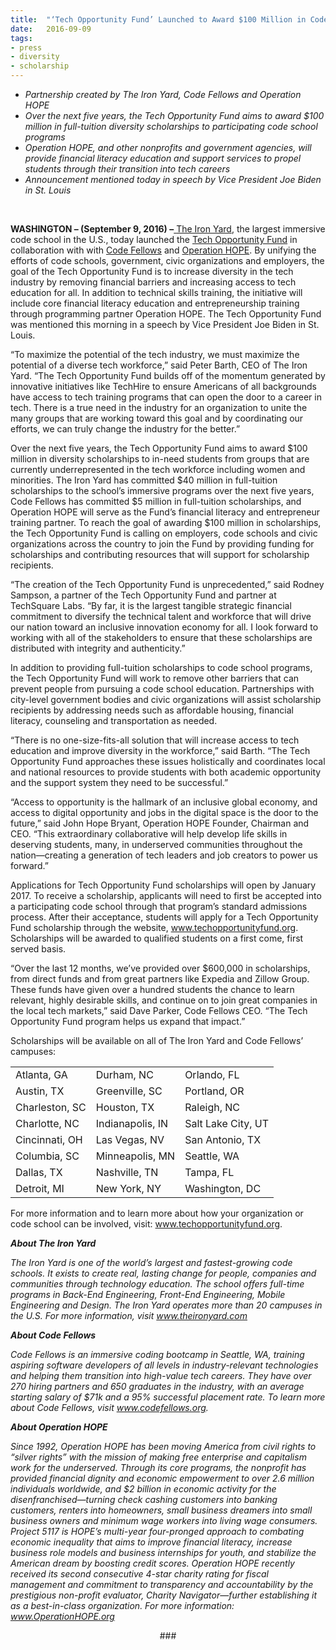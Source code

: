 ```yaml
---
title:  "‘Tech Opportunity Fund’ Launched to Award $100 Million in Code School Diversity Scholarships"
date:   2016-09-09
tags:
- press 
- diversity 
- scholarship
---
```


<ul>
<li><i><span style="font-weight: 400;">Partnership created by The Iron Yard, Code Fellows and Operation HOPE</span></i></li>
<li><i><span style="font-weight: 400;">Over the next five years, the Tech Opportunity Fund aims to award $100 million in full-tuition diversity scholarships to participating code school programs</span></i></li>
<li><i><span style="font-weight: 400;">Operation HOPE, and other nonprofits and government agencies, will provide financial literacy education and support services to propel students through their transition into tech careers</span></i></li>
<li><i><span style="font-weight: 400;">Announcement mentioned today in speech by Vice President Joe Biden in St. Louis</span></i></li>
</ul>
<br>
<p><b>WASHINGTON &#8211; (September 9, 2016) &#8211;</b><a href="https://www.theironyard.com/" target="_blank"> <span style="font-weight: 400;">The Iron Yard</span></a><span style="font-weight: 400;">, the largest immersive code school in the U.S., today launched the </span><a href="https://www.techopportunityfund.org" target="_blank"><span style="font-weight: 400;">Tech Opportunity Fund</span></a><span style="font-weight: 400;"> in collaboration with with </span><a href="https://www.codefellows.org/" target="_blank"><span style="font-weight: 400;">Code Fellows</span></a><span style="font-weight: 400;"> and </span><a href="https://www.operationhope.org/" target="_blank"><span style="font-weight: 400;">Operation HOPE</span></a><span style="font-weight: 400;">.</span> <span style="font-weight: 400;">By unifying</span><span style="font-weight: 400;"> the efforts of code schools, government, civic organizations and employers, the goal of the Tech Opportunity Fund is to increase diversity in the tech industry by </span><span style="font-weight: 400;">removing financial barriers and increasing access to tech education for all. In addition to technical skills training, the initiative will include core financial literacy education and entrepreneurship training through programming partner Operation HOPE. The Tech Opportunity Fund was mentioned this morning in a speech by Vice President Joe Biden in St. Louis.</span></p>
<p><span style="font-weight: 400;">“To maximize the potential of the tech industry, we must maximize the potential of a diverse tech workforce,” said Peter Barth, CEO of The Iron Yard. “The Tech Opportunity Fund builds off of the momentum generated by innovative initiatives like TechHire to ensure Americans of all backgrounds have access to tech training programs that can open the door to a career in tech. There is a true need in the industry for an organization to unite the many groups that are working toward this goal and by coordinating our efforts, we can truly change the industry for the better.”</span></p>
<p><span style="font-weight: 400;">Over the next five years, the Tech Opportunity Fund aims to award $100 million in diversity scholarships to in-need students from groups that are currently underrepresented in the tech workforce including women and minorities</span><span style="font-weight: 400;">. </span><span style="font-weight: 400;">The Iron Yard has committed</span><span style="font-weight: 400;"> $40 million in full-tuition scholarships to the school’s immersive programs over the next five years, </span><span style="font-weight: 400;">Code Fellows has committed $5 million in full-tuition scholarships, and Operation HOPE will serve as the Fund’s financial literacy and entrepreneur training partner. To reach the goal of awarding $100 million in scholarships, the Tech Opportunity Fund is calling on employers, code schools and civic organizations across the country to join the Fund by providing funding for scholarships and contributing resources that will support for scholarship recipients. </span></p>
<p><span style="font-weight: 400;">&#8220;The creation of the Tech Opportunity Fund is unprecedented,” said Rodney Sampson, a</span> <span style="font-weight: 400;">partner of the Tech Opportunity Fund and partner at TechSquare Labs. “By far, it is the largest tangible strategic financial commitment to diversify the technical talent and workforce that will drive our nation toward an inclusive innovation economy for all. I look forward to working with all of the stakeholders to ensure that these scholarships are distributed with integrity and authenticity.&#8221;</span></p>
<p><span style="font-weight: 400;">In addition to providing full-tuition scholarships to code school programs, the Tech Opportunity Fund will work to remove other barriers that can prevent people from pursuing a code school education. Partnerships with city-level government bodies and civic organizations will assist scholarship recipients by addressing needs such as affordable housing, financial literacy, counseling and transportation as needed.</span></p>
<p><span style="font-weight: 400;">“There is no one-size-fits-all solution that will increase access to tech education and improve diversity in the workforce,” said Barth. “The Tech Opportunity Fund approaches these issues holistically and coordinates local and national resources to provide students with both academic opportunity and the support system they need to be successful.” </span></p>
<p><span style="font-weight: 400;">“Access to opportunity is the hallmark of an inclusive global economy, and access to digital opportunity and jobs in the digital space is the door to the future,” said John Hope Bryant, Operation HOPE Founder, Chairman and CEO. “This extraordinary collaborative will help develop life skills in deserving students, many, in underserved communities throughout the nation—creating a generation of tech leaders and job creators to power us forward.” </span></p>
<p><span style="font-weight: 400;">Applications for Tech Opportunity Fund scholarships will open by January 2017. To receive a scholarship, applicants will need to first be accepted into a participating code school through that program’s standard admissions process. After their acceptance, students will apply for a Tech Opportunity Fund scholarship through the website, </span><a href="https://www.techopportunityfund.org" target="_blank"><span style="font-weight: 400;">www.techopportunityfund.org</span></a><span style="font-weight: 400;">. Scholarships will be awarded to qualified students on a first come, first served basis. </span></p>
<p><span style="font-weight: 400;">“Over the last 12 months, we’ve provided over $600,000 in scholarships, from direct funds and from great partners like Expedia and Zillow Group. These funds have given over a hundred students the chance to learn relevant, highly desirable skills, and continue on to join great companies in the local tech markets,” said Dave Parker, Code Fellows CEO. “The Tech Opportunity Fund program helps us expand that impact.”</span></p>
<p><span style="font-weight: 400;">Scholarships will be available on all of The Iron Yard and Code Fellows’ campuses:</span></p>
<table>
<tbody>
<tr>
<td><span style="font-weight: 400;">Atlanta, GA</span></td>
<td><span style="font-weight: 400;">Durham, NC</span></td>
<td><span style="font-weight: 400;">Orlando, FL</span></td>
</tr>
<tr>
<td><span style="font-weight: 400;">Austin, TX</span></td>
<td><span style="font-weight: 400;">Greenville, SC</span></td>
<td><span style="font-weight: 400;">Portland, OR</span></td>
</tr>
<tr>
<td><span style="font-weight: 400;">Charleston, SC</span></td>
<td><span style="font-weight: 400;">Houston, TX</span></td>
<td><span style="font-weight: 400;">Raleigh, NC</span></td>
</tr>
<tr>
<td><span style="font-weight: 400;">Charlotte, NC</span></td>
<td><span style="font-weight: 400;">Indianapolis, IN</span></td>
<td><span style="font-weight: 400;">Salt Lake City, UT</span></td>
</tr>
<tr>
<td><span style="font-weight: 400;">Cincinnati, OH</span></td>
<td><span style="font-weight: 400;">Las Vegas, NV</span></td>
<td><span style="font-weight: 400;">San Antonio, TX</span></td>
</tr>
<tr>
<td><span style="font-weight: 400;">Columbia, SC</span></td>
<td><span style="font-weight: 400;">Minneapolis, MN</span></td>
<td><span style="font-weight: 400;">Seattle, WA</span></td>
</tr>
<tr>
<td><span style="font-weight: 400;">Dallas, TX</span></td>
<td><span style="font-weight: 400;">Nashville, TN</span></td>
<td><span style="font-weight: 400;">Tampa, FL</span></td>
</tr>
<tr>
<td><span style="font-weight: 400;">Detroit, MI</span></td>
<td><span style="font-weight: 400;">New York, NY</span></td>
<td><span style="font-weight: 400;">Washington, DC</span></td>
</tr>
</tbody>
</table>
<p><span style="font-weight: 400;">For more information and to learn more about how your organization or code school can be involved, visit: </span><a href="https://www.techopportunityfund.org" target="_blank"><span style="font-weight: 400;">www.techopportunityfund.org</span></a><span style="font-weight: 400;">.  </span></p>
<p><b><i>About The Iron Yard</i></b></p>
<p><i><span style="font-weight: 400;">The Iron Yard is one of the world’s largest and fastest-growing code schools. It exists to create real, lasting change for people, companies and communities through technology education. The school offers full-time programs in Back-End Engineering, Front-End Engineering, Mobile Engineering and Design. The Iron Yard operates more than 20 campuses in the U.S. For more information, visit</span></i> <a href="https://www.theironyard.com"><i><span style="font-weight: 400;">www.theironyard.com</span></i></a></p>
<p><b><i>About Code Fellows</i></b></p>
<p><i><span style="font-weight: 400;">Code Fellows is an immersive coding bootcamp in Seattle, WA, training aspiring software developers of all levels in industry-relevant technologies and helping them transition into high-value tech careers. They have over 270 hiring partners and 650 graduates in the industry, with an average starting salary of $71k and a 95% successful placement rate.</span></i> <i><span style="font-weight: 400;">To learn more about Code Fellows, visit</span></i> <a href="https://cts.businesswire.com/ct/CT?id=smartlink&amp;url=http%3A%2F%2Fwww.codefellows.org&amp;esheet=50799027&amp;newsitemid=20140206005943&amp;lan=en-US&amp;anchor=www.codefellows.org&amp;index=3&amp;md5=fc342d877386693431dee24feff201ea"><i><span style="font-weight: 400;">www.codefellows.org</span></i></a><i><span style="font-weight: 400;">.</span></i></p>
<p><b><i>About Operation HOPE</i></b></p>
<p><i><span style="font-weight: 400;">Since 1992, Operation HOPE has been moving America from civil rights to &#8220;silver rights&#8221; with the mission of making free enterprise and capitalism work for the underserved. Through its core programs, the nonprofit has provided financial dignity and economic empowerment to over 2.6 million individuals worldwide, and $2 billion in economic activity for the disenfranchised—turning check cashing customers into banking customers, renters into homeowners, small business dreamers into small business owners and minimum wage workers into living wage consumers.  Project 5117 is HOPE’s multi-year four-pronged approach to combating economic inequality that aims to improve financial literacy, increase business role models and business internships for youth, and stabilize the American dream by boosting credit scores. Operation HOPE recently received its second consecutive 4-star charity rating for fiscal management and commitment to transparency and accountability by the prestigious non-profit evaluator, Charity Navigator—further establishing it as a best-in-class organization. For more information:</span></i><a href="https://www.operationhope.org/"> <i><span style="font-weight: 400;">www.OperationHOPE.org </span></i></a></p>
<p style="text-align: center;"><span style="font-weight: 400;">###</span></p>